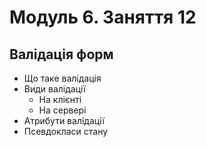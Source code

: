 # Модуль 6. Заняття 12

## Валідація форм

- Що таке валідація
- Види валідації
  - На клієнті
  - На сервері
- Атрибути валідації
- Псевдокласи стану
